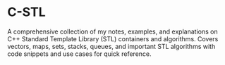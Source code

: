 # C-STL
A comprehensive collection of my notes, examples, and explanations on C++ Standard Template Library (STL) containers and algorithms. Covers vectors, maps, sets, stacks, queues, and important STL algorithms with code snippets and use cases for quick reference.
